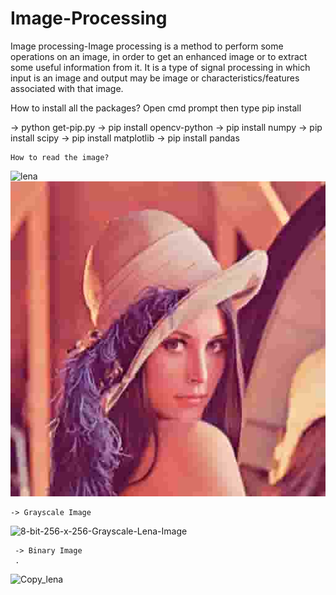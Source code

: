 # Image-Processing
 Image processing-Image processing is a method to perform some operations on an image, in order to get an enhanced image or to extract some useful information from it. 
 It is a type of signal processing in which input is an image and output may be image or 
 characteristics/features associated with that image.
 
 How to install all the packages?
 Open cmd prompt then type pip install
 
  -> python get-pip.py
  -> pip install opencv-python
  -> pip install numpy
  -> pip install scipy
  -> pip install matplotlib
  -> pip install pandas
  
    How to read the image?
    
   ![lena](https://user-images.githubusercontent.com/44410930/93210084-a71e2f00-f77c-11ea-972b-f54e134e5eaf.png)
   ![lena](images/lena2.jpg)
   
    -> Grayscale Image
        
![8-bit-256-x-256-Grayscale-Lena-Image](https://user-images.githubusercontent.com/44410930/93210897-121c3580-f77e-11ea-8845-2a2bc7a443ea.png)
     
     -> Binary Image
     .
     
![Copy_lena](https://user-images.githubusercontent.com/44410930/93211555-07ae6b80-f77f-11ea-8a84-50af090878d2.png)


     



    
